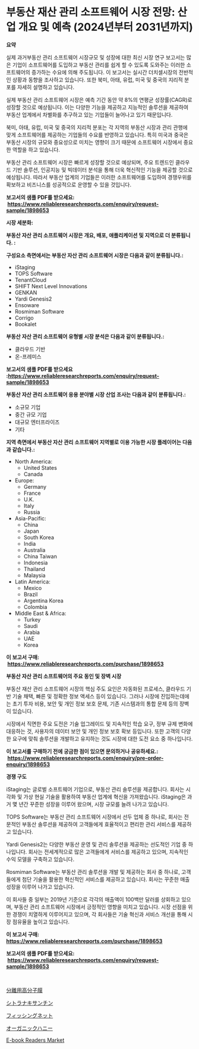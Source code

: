 <p><h1>부동산 재산 관리 소프트웨어 시장 전망: 산업 개요 및 예측 (2024년부터 2031년까지)</h1></p><p><strong>요약</strong></p>
<p><p>실제 과거부동산 관리 소프트웨어 시장규모 및 성장에 대한 최신 시장 연구 보고서는 많은 기업이 소프트웨어를 도입하고 부동산 관리를 쉽게 할 수 있도록 도와주는 이러한 소프트웨어의 증가하는 수요에 의해 주도됩니다. 이 보고서는 실시간 더치셀시장의 전반적인 상황과 동향을 조사하고 있습니다. 또한 북미, 아태, 유럽, 미국 및 중국의 지리적 분포를 자세히 설명하고 있습니다.</p><p>실제 부동산 관리 소프트웨어 시장은 예측 기간 동안 약 8%의 연평균 성장률(CAGR)로 성장할 것으로 예상됩니다. 이는 다양한 기능을 제공하고 지능적인 솔루션을 제공하여 부동산 업계에서 차별화를 추구하고 있는 기업들이 늘어나고 있기 때문입니다.</p><p>북미, 아태, 유럽, 미국 및 중국의 지리적 분포는 각 지역의 부동산 시장과 관리 관행에 맞게 소프트웨어를 제공하는 기업들의 수요를 반영하고 있습니다. 특히 미국과 중국은 부동산 시장의 규모와 중요성으로 미치는 영향이 크기 때문에 소프트웨어 시장에서 중요한 역할을 하고 있습니다.</p><p>부동산 관리 소프트웨어 시장은 빠르게 성장할 것으로 예상되며, 주요 트렌드인 클라우드 기반 솔루션, 인공지능 및 빅데이터 분석을 통해 더욱 혁신적인 기능을 제공할 것으로 예상됩니다. 따라서 부동산 업계의 기업들은 이러한 소프트웨어를 도입하여 경쟁우위를 확보하고 비즈니스를 성공적으로 운영할 수 있을 것입니다.</p></p>
<p><strong>보고서의 샘플 PDF를 받으세요: &nbsp;<a href="https://www.reliableresearchreports.com/enquiry/request-sample/1898653">https://www.reliableresearchreports.com/enquiry/request-sample/1898653</a></strong></p>
<p><strong>시장 세분화:</strong></p>
<p><strong> 부동산 자산 관리 소프트웨어 시장은 개요, 배포, 애플리케이션 및 지역으로 더 분류됩니다. :</strong></p>
<p><strong>구성요소 측면에서는 부동산 자산 관리 소프트웨어 시장은 다음과 같이 분류됩니다.:</strong></p>
<p><ul><li>iStaging</li><li>TOPS Software</li><li>TenantCloud</li><li>SHIFT Next Level Innovations</li><li>GENKAN</li><li>Yardi Genesis2</li><li>Ensoware</li><li>Rosmiman Software</li><li>Corrigo</li><li>Bookalet</li></ul></p>
<p><strong> 부동산 자산 관리 소프트웨어 유형별 시장 분석은 다음과 같이 분류됩니다.:</strong></p>
<p><ul><li>클라우드 기반</li><li>온-프레미스</li></ul></p>
<p><strong>보고서의 샘플 PDF를 받으세요 :<a href="https://www.reliableresearchreports.com/enquiry/request-sample/1898653">https://www.reliableresearchreports.com/enquiry/request-sample/1898653</a></strong></p>
<p><strong> 부동산 자산 관리 소프트웨어 응용 분야별 시장 산업 조사는 다음과 같이 분류됩니다.:</strong></p>
<p><ul><li>소규모 기업</li><li>중간 규모 기업</li><li>대규모 엔터프라이즈</li><li>기타</li></ul></p>
<p><strong>지역 측면에서 부동산 자산 관리 소프트웨어 지역별로 이용 가능한 시장 플레이어는 다음과 같습니다.:</strong></p>
<p><ul>
    <li>
        North America:
        <ul>
            <li>United States</li>
            <li>Canada</li>
        </ul>
    </li>
    <li>
        Europe:
        <ul>
            <li>Germany</li>
            <li>France</li>
            <li>U.K.</li>
            <li>Italy</li>
            <li>Russia</li>
        </ul>
    </li>
    <li>
        Asia-Pacific:
        <ul>
            <li>China</li>
            <li>Japan</li>
            <li>South Korea</li>
            <li>India</li>
            <li>Australia</li>
            <li>China Taiwan</li>
            <li>Indonesia</li>
            <li>Thailand</li>
            <li>Malaysia</li>
        </ul>
    </li>
    <li>
        Latin America:
        <ul>
            <li>Mexico</li>
            <li>Brazil</li>
            <li>Argentina Korea</li>
            <li>Colombia</li>
        </ul>
    </li>
    <li>
        Middle East & Africa:
        <ul>
            <li>Turkey</li>
            <li>Saudi</li>
            <li>Arabia</li>
            <li>UAE</li>
            <li>Korea</li>
        </ul>
    </li>
    </ul></p>
<p><strong>이 보고서 구매: &nbsp;<a href="https://www.reliableresearchreports.com/purchase/1898653">https://www.reliableresearchreports.com/purchase/1898653</a></strong></p>
<p><strong>부동산 자산 관리 소프트웨어의 주요 동인 및 장벽 시장</strong></p>
<p><p>부동산 재산 관리 소프트웨어 시장의 핵심 주도 요인은 자동화된 프로세스, 클라우드 기반 기술 채택, 빠른 및 정확한 정보 액세스 등이 있습니다. 그러나 시장에 진입하는데에는 초기 투자 비용, 보안 및 개인 정보 보호 문제, 기존 시스템과의 통합 문제 등의 장벽이 있습니다.</p><p>시장에서 직면한 주요 도전은 기술 업그레이드 및 지속적인 학습 요구, 정부 규제 변화에 대응하는 것, 사용자의 데이터 보안 및 개인 정보 보호 확보 등입니다. 또한 고객의 다양한 요구에 맞춰 솔루션을 개발하고 유지하는 것도 시장에 대한 도전 요소 중 하나입니다.</p></p>
<p><strong>이 보고서를 구매하기 전에 궁금한 점이 있으면 문의하거나 공유하세요.: &nbsp;<a href="https://www.reliableresearchreports.com/enquiry/pre-order-enquiry/1898653">https://www.reliableresearchreports.com/enquiry/pre-order-enquiry/1898653</a></strong></p>
<p><strong>경쟁 구도</strong></p>
<p><p>iStaging는 글로벌 소프트웨어 기업으로, 부동산 관리 솔루션을 제공합니다. 회사는 시각화 및 가상 현실 기술을 활용하여 부동산 업계에 혁신을 가져왔습니다. iStaging은 과거 몇 년간 꾸준한 성장을 이루어 왔으며, 시장 규모를 늘려 나가고 있습니다. </p><p>TOPS Software는 부동산 관리 소프트웨어 시장에서 선두 업체 중 하나로, 회사는 전문적인 부동산 솔루션을 제공하여 고객들에게 효율적이고 편리한 관리 서비스를 제공하고 있습니다. </p><p>Yardi Genesis2는 다양한 부동산 운영 및 관리 솔루션을 제공하는 선도적인 기업 중 하나입니다. 회사는 전세계적으로 많은 고객들에게 서비스를 제공하고 있으며, 지속적인 수익 모델을 구축하고 있습니다. </p><p>Rosmiman Software는 부동산 관리 솔루션을 개발 및 제공하는 회사 중 하나로, 고객들에게 첨단 기술을 활용한 혁신적인 서비스를 제공하고 있습니다. 회사는 꾸준한 매출 성장을 이루어 나가고 있습니다. </p><p>이 회사들 중 일부는 2019년 기준으로 각각의 매출액이 100백만 달러를 상회하고 있으며, 부동산 관리 소프트웨어 시장에서 긍정적인 영향을 미치고 있습니다. 시장 선점을 위한 경쟁이 치열하게 이루어지고 있으며, 각 회사들은 기술 혁신과 서비스 개선을 통해 시장 점유율을 높이고 있습니다.</p></p>
<p><strong>이 보고서 구매: &nbsp; <a href="https://www.reliableresearchreports.com/purchase/1898653">https://www.reliableresearchreports.com/purchase/1898653</a></strong></p>
<p><strong>보고서의 샘플 PDF를 받으세요: &nbsp;<a href="https://www.reliableresearchreports.com/enquiry/request-sample/1898653">https://www.reliableresearchreports.com/enquiry/request-sample/1898653</a></strong><strong></strong></p>
<p>&nbsp;</p>
<p><p><a href="https://github.com/wkuactfdzwizk06/Market-Research-Report-List-1/blob/main/8939290194628.md">分離用高分子膜</a></p><p><a href="https://medium.com/@rebekaanderson14/%E3%82%B7%E3%83%88%E3%83%A9%E3%83%8A%E3%82%AD%E3%82%B5%E3%83%B3%E3%83%81%E3%83%B3%E5%B8%82%E5%A0%B4-%E3%82%BF%E3%82%A4%E3%83%97-%E5%BF%9C%E7%94%A8-%E5%9C%B0%E7%90%86%E3%81%AB%E3%82%88%E3%82%8B%E5%8C%85%E6%8B%AC%E7%9A%84%E8%A9%95%E4%BE%A1-2f5a3be88a98">シトラナキサンチン</a></p><p><a href="https://medium.com/@grarrity46/%E7%B6%B2%E5%B8%82%E5%A0%B4-%E7%A8%AE%E9%A1%9E-%E7%94%A8%E9%80%94-%E5%9C%B0%E7%90%86%E3%81%AB%E3%82%88%E3%82%8B%E5%8C%85%E6%8B%AC%E7%9A%84%E3%81%AA%E8%A9%95%E4%BE%A1-b24103baef72">フィッシングネット</a></p><p><a href="https://github.com/lrlmopnhwd79300/Market-Research-Report-List-1/blob/main/6233870194629.md">オーガニックハニー</a></p><p><a href="https://issuu.com/reportprime-2/docs/e-book-readers-market-size-2030.pptx">E-book Readers Market</a></p></p>